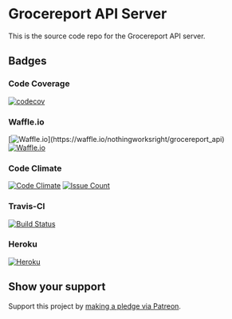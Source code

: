 # Grocereport API Server  

This is the source code repo for the Grocereport API server.  

## Badges  

### Code Coverage  

[![codecov](https://codecov.io/gh/nothingworksright/grocereport_api/branch/master/graph/badge.svg)](https://codecov.io/gh/nothingworksright/grocereport_api)  

### Waffle.io  

[![Waffle.io](https://img.shields.io/waffle/label/nothingworksright/grocereport_api/in%20progress.svg?)](https://waffle.io/nothingworksright/grocereport_api)
[![Waffle.io](https://img.shields.io/waffle/label/nothingworksright/grocereport_api.svg?colorB=0b7cbd)](https://waffle.io/nothingworksright/grocereport_api)  

### Code Climate  

[![Code Climate](https://img.shields.io/codeclimate/github/nothingworksright/grocereport_api.svg?label=code%20climate%20gpa)](https://codeclimate.com/github/nothingworksright/grocereport_api)
[![Issue Count](https://img.shields.io/codeclimate/issues/github/nothingworksright/grocereport_api.svg?label=code%20climate%20issues)](https://codeclimate.com/github/nothingworksright/grocereport_api)  

### Travis-CI  

[![Build Status](https://img.shields.io/travis/nothingworksright/grocereport_api.svg?label=travis-ci%20build)](https://travis-ci.org/nothingworksright/grocereport_api)

### Heroku  

[![Heroku](http://heroku-badge.herokuapp.com/?app=grocereportapi&style=flat&svg=1)](https://www.heroku.com/home)  

## Show your support  

Support this project by [making a pledge via Patreon](https://www.patreon.com/jmg1138).  
